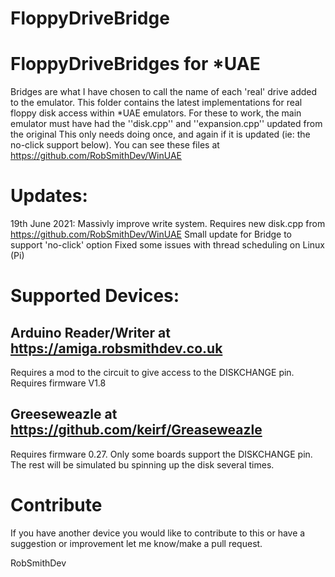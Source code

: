 # FloppyDriveBridge

# FloppyDriveBridges for *UAE
Bridges are what I have chosen to call the name of each 'real' drive added to the emulator.
This folder contains the latest implementations for real floppy disk access within *UAE emulators.
For these to work, the main emulator must have had the ''disk.cpp'' and ''expansion.cpp'' updated from the original
This only needs doing once, and again if it is updated (ie: the no-click support below). 
You can see these files at https://github.com/RobSmithDev/WinUAE

# Updates:
19th June 2021: Massivly improve write system.  Requires new disk.cpp from https://github.com/RobSmithDev/WinUAE
Small update for Bridge to support 'no-click' option 
Fixed some issues with thread scheduling on Linux (Pi)

# Supported Devices:
## Arduino Reader/Writer at https://amiga.robsmithdev.co.uk
Requires a mod to the circuit to give access to the DISKCHANGE pin.  Requires firmware V1.8

## Greeseweazle at https://github.com/keirf/Greaseweazle
Requires firmware 0.27.  Only some boards support the DISKCHANGE pin.  The rest will be simulated bu spinning up the disk several times.

# Contribute
If you have another device you would like to contribute to this or have a suggestion or improvement let me know/make a pull request.

RobSmithDev
